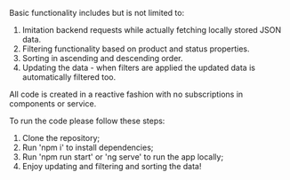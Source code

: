 Basic functionality includes but is not limited to: 

1. Imitation backend requests while actually fetching locally stored JSON data.
2. Filtering functionality based on product and status properties.
3. Sorting in ascending and descending order.
4. Updating the data - when filters are applied the updated data is automatically filtered too. 

All code is created in a reactive fashion with no subscriptions in components or service. 

To run the code please follow these steps:

1. Clone the repository;
2. Run 'npm i' to install dependencies;
3. Run 'npm run start' or 'ng serve' to run the app locally;
4. Enjoy updating and filtering and sorting the data!
